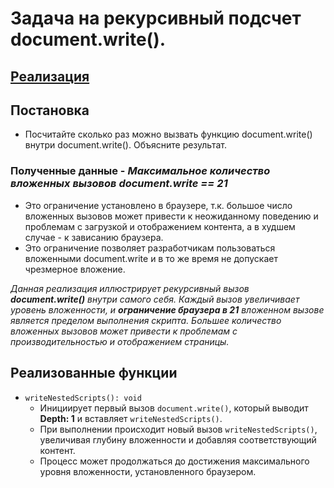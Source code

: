 # Задача на рекурсивный подсчет document.write().
## [Реализация](./index.js)

## Постановка
- Посчитайте сколько раз можно вызвать функцию document.write() внутри document.write(). Объясните результат.

### Полученные данные - _Максимальное количество вложенных вызовов document.write == 21_
- Это ограничение установлено в браузере, т.к. большое число вложенных вызовов может привести к неожиданному поведению и проблемам с загрузкой и отображением контента, 
а в худшем случае - к зависанию браузера.
- Это ограничение позволяет разработчикам пользоваться вложенными document.write и в то же время не допускает чрезмерное вложение.

_Данная реализация иллюстрирует рекурсивный вызов **document.write()** внутри самого себя. Каждый вызов увеличивает уровень вложенности, и **ограничение браузера в 21** вложенном вызове является пределом выполнения скрипта. Большее количество вложенных вызовов может привести к проблемам с производительностью и отображением страницы._

## Реализованные функции
- `writeNestedScripts(): void`
  - Инициирует первый вызов `document.write()`, который выводит **Depth: 1** и вставляет `writeNestedScripts()`.
  - При выполнении происходит новый вызов `writeNestedScripts()`, увеличивая глубину вложенности и добавляя соответствующий контент.
  - Процесс может продолжаться до достижения максимального уровня вложенности, установленного браузером.

